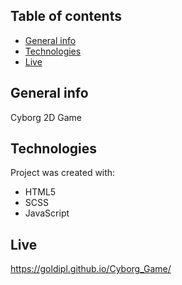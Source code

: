 ## Table of contents
* [General info](#general-info)
* [Technologies](#technologies)
* [Live](#live)

## General info
Cyborg 2D Game

## Technologies
Project was created with:
* HTML5
* SCSS
* JavaScript

## Live
https://goldipl.github.io/Cyborg_Game/